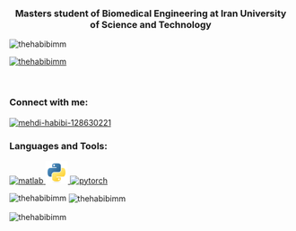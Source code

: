 <h3 align="center">Masters student of Biomedical Engineering at Iran University of Science and Technology</h3>

<p align="left"> <img src="https://komarev.com/ghpvc/?username=thehabibimm&label=Profile%20views&color=0e75b6&style=flat" alt="thehabibimm" /> </p>

<p align="left"> <a href="https://github.com/ryo-ma/github-profile-trophy"><img src="https://github-profile-trophy.vercel.app/?username=thehabibimm" alt="thehabibimm" /></a> </p>

<p align="left"> <a href="https://twitter.com/" target="blank"><img src="https://img.shields.io/twitter/follow/?logo=twitter&style=for-the-badge" alt="" /></a> </p>

<h3 align="left">Connect with me:</h3>
<p align="left">
<a href="https://linkedin.com/in/mehdi-habibi-128630221" target="blank"><img align="center" src="https://raw.githubusercontent.com/rahuldkjain/github-profile-readme-generator/master/src/images/icons/Social/linked-in-alt.svg" alt="mehdi-habibi-128630221" height="30" width="40" /></a>
</p>

<h3 align="left">Languages and Tools:</h3>
<p align="left"> <a href="https://www.mathworks.com/" target="_blank" rel="noreferrer"> <img src="https://upload.wikimedia.org/wikipedia/commons/2/21/Matlab_Logo.png" alt="matlab" width="40" height="40"/> </a> <a href="https://www.python.org" target="_blank" rel="noreferrer"> <img src="https://raw.githubusercontent.com/devicons/devicon/master/icons/python/python-original.svg" alt="python" width="40" height="40"/> </a> <a href="https://pytorch.org/" target="_blank" rel="noreferrer"> <img src="https://www.vectorlogo.zone/logos/pytorch/pytorch-icon.svg" alt="pytorch" width="40" height="40"/> </a> </p>

<p><img align="left" src="https://github-readme-stats.vercel.app/api/top-langs?username=thehabibimm&show_icons=true&locale=en&layout=compact" alt="thehabibimm" /></p>

<p>&nbsp;<img align="center" src="https://github-readme-stats.vercel.app/api?username=thehabibimm&show_icons=true&locale=en" alt="thehabibimm" /></p>

<p><img align="center" src="https://github-readme-streak-stats.herokuapp.com/?user=thehabibimm&" alt="thehabibimm" /></p>
